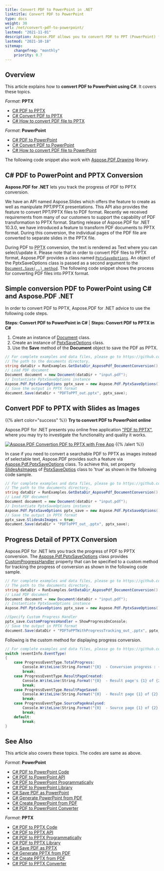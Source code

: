 ```yaml
---
title: Convert PDF to PowerPoint in .NET
linktitle: Convert PDF to PowerPoint
type: docs
weight: 30
url: /net/convert-pdf-to-powerpoint/
lastmod: "2021-11-01"
description: Aspose.PDF allows you to convert PDF to PPT (PowerPoint) format using .NET. One way there is a possibility to convert PDF to PPTX with Slides as Images.
lastmod: "2021-10-18"
sitemap:
    changefreq: "monthly"
    priority: 0.7
---
```

## Overview

This article explains how to **convert PDF to PowerPoint using C#**. It covers these topics.

_Format_: **PPTX**
- [C# PDF to PPTX](#csharp-pdf-to-pptx)
- [C# Convert PDF to PPTX](#csharp-pdf-to-pptx)
- [C# How to convert PDF file to PPTX](#csharp-pdf-to-pptx)

_Format_: **PowerPoint**
- [C# PDF to PowerPoint](#csharp-pdf-to-powerpoint)
- [C# Convert PDF to PowerPoint](#csharp-pdf-to-powerpoint)
- [C# How to convert PDF file to PowerPoint](#csharp-pdf-to-powerpoint)

The following code snippet also work with [Aspose.PDF.Drawing](/pdf/net/drawing/) library.

## C# PDF to PowerPoint and PPTX Conversion

**Aspose.PDF for .NET** lets you track the progress of PDF to PPTX conversion.

We have an API named Aspose.Slides which offers the feature to create as well as manipulate PPT/PPTX presentations. This API also provides the feature to convert PPT/PPTX files to PDF format. Recently we received requirements from many of our customers to support the capability of PDF transformation to PPTX format. Starting release of Aspose.PDF for .NET 10.3.0, we have introduced a feature to transform PDF documents to PPTX format. During this conversion, the individual pages of the PDF file are converted to separate slides in the PPTX file.

During PDF to <abbr title="Microsoft PowerPoint 2007 XML Presentation">PPTX</abbr> conversion, the text is rendered as Text where you can select/update it. Please note that in order to convert PDF files to PPTX format, Aspose.PDF provides a class named [`PptxSaveOptions`](https://reference.aspose.com/pdf/net/aspose.pdf/pptxsaveoptions). An object of the PptxSaveOptions class is passed as a second argument to the [`Document.Save(..) method`](https://reference.aspose.com/pdf/net/aspose.pdf/document/methods/save). The following code snippet shows the process for converting PDF files into PPTX format.

## Simple conversion PDF to PowerPoint using C# and Aspose.PDF .NET

In order to convert PDF to PPTX, Aspose.PDF for .NET advice to use the following code steps.

<a name="csharp-pdf-to-powerpoint"><strong>Steps: Convert PDF to PowerPoint in C#</strong></a> | <a name="csharp-pdf-to-pptx"><strong>Steps: Convert PDF to PPTX in C#</strong></a>

1. Create an instance of [Document](https://reference.aspose.com/pdf/net/aspose.pdf/document) class.
2. Create an instance of [PptxSaveOptions](https://reference.aspose.com/pdf/net/aspose.pdf/pptxsaveoptions) class.
3. Use the **Save** method of the **Document** object to save the PDF as PPTX.

```csharp
// For complete examples and data files, please go to https://github.com/aspose-pdf/Aspose.PDF-for-.NET
// The path to the documents directory.
string dataDir = RunExamples.GetDataDir_AsposePdf_DocumentConversion();
// Load PDF document
Document document = new Document(dataDir + "input.pdf");
// Instantiate PptxSaveOptions instance
Aspose.Pdf.PptxSaveOptions pptx_save = new Aspose.Pdf.PptxSaveOptions();
// Save the output in PPTX format
document.Save(dataDir + "PDFToPPT_out.pptx", pptx_save);
```

## Convert PDF to PPTX with Slides as Images

{{% alert color="success" %}}
**Try to convert PDF to PowerPoint online**

Aspose.PDF for .NET presents you online free application ["PDF to PPTX"](https://products.aspose.app/pdf/conversion/pdf-to-pptx), where you may try to investigate the functionality and quality it works.

[![Aspose.PDF Convertion PDF to PPTX with Free App](pdf_to_pptx.png)](https://products.aspose.app/pdf/conversion/pdf-to-pptx)
{{% /alert %}}

In case if you need to convert a searchable PDF to PPTX as images instead of selectable text, Aspose.PDF provides such a feature via [Aspose.Pdf.PptxSaveOptions](https://reference.aspose.com/pdf/net/aspose.pdf/pptxsaveoptions) class. To achieve this, set property [SlidesAsImages](https://reference.aspose.com/pdf/net/aspose.pdf/pptxsaveoptions/properties/slidesasimages) of [PptxSaveOptios](https://reference.aspose.com/pdf/net/aspose.pdf/pptxsaveoptions) class to 'true' as shown in the following code sample.

```csharp
// For complete examples and data files, please go to https://github.com/aspose-pdf/Aspose.PDF-for-.NET
// The path to the documents directory.
string dataDir = RunExamples.GetDataDir_AsposePdf_DocumentConversion();
// Load PDF document
Document document = new Document(dataDir + "input.pdf");
// Instantiate PptxSaveOptions instance
Aspose.Pdf.PptxSaveOptions pptx_save = new Aspose.Pdf.PptxSaveOptions();
// Save the output in PPTX format
pptx_save.SlidesAsImages = true;
document.Save(dataDir + "PDFToPPT_out_.pptx", pptx_save);
```

## Progress Detail of PPTX Conversion

Aspose.PDF for .NET lets you track the progress of PDF to PPTX conversion. The [Aspose.Pdf.PptxSaveOptions](https://reference.aspose.com/pdf/net/aspose.pdf/pptxsaveoptions) class provides [CustomProgressHandler](https://reference.aspose.com/pdf/net/aspose.pdf/pptxsaveoptions/properties/customprogresshandler) property that can be specified to a custom method for tracking the progress of conversion as shown in the following code sample.

```csharp
// For complete examples and data files, please go to https://github.com/aspose-pdf/Aspose.PDF-for-.NET
// The path to the documents directory.
string dataDir = RunExamples.GetDataDir_AsposePdf_DocumentConversion();
// Load PDF document
Document document = new Document(dataDir + "input.pdf");
// Instantiate PptxSaveOptions instance
Aspose.Pdf.PptxSaveOptions pptx_save = new Aspose.Pdf.PptxSaveOptions();

//Specify Custom Progress Handler
pptx_save.CustomProgressHandler = ShowProgressOnConsole;
// Save the output in PPTX format
document.Save(dataDir + "PDFToPPTWithProgressTracking_out_.pptx", pptx_save);
```

Following is the custom method for displaying progress conversion.

```csharp
// For complete examples and data files, please go to https://github.com/aspose-pdf/Aspose.PDF-for-.NET
switch (eventInfo.EventType)
{
    case ProgressEventType.TotalProgress:
        Console.WriteLine(String.Format("{0}  - Conversion progress : {1}% .", DateTime.Now.TimeOfDay, eventInfo.Value.ToString()));
        break;
    case ProgressEventType.ResultPageCreated:
        Console.WriteLine(String.Format("{0}  - Result page's {1} of {2} layout created.", DateTime.Now.TimeOfDay, eventInfo.Value.ToString(), eventInfo.MaxValue.ToString()));
        break;
    case ProgressEventType.ResultPageSaved:
        Console.WriteLine(String.Format("{0}  - Result page {1} of {2} exported.", DateTime.Now.TimeOfDay, eventInfo.Value.ToString(), eventInfo.MaxValue.ToString()));
        break;
    case ProgressEventType.SourcePageAnalysed:
        Console.WriteLine(String.Format("{0}  - Source page {1} of {2} analyzed.", DateTime.Now.TimeOfDay, eventInfo.Value.ToString(), eventInfo.MaxValue.ToString()));
        break;
    default:
        break;
}
```

## See Also 

This article also covers these topics. The codes are same as above.

_Format_: **PowerPoint**
- [C# PDF to PowerPoint Code](#csharp-pdf-to-powerpoint)
- [C# PDF to PowerPoint API](#csharp-pdf-to-powerpoint)
- [C# PDF to PowerPoint Programmatically](#csharp-pdf-to-powerpoint)
- [C# PDF to PowerPoint Library](#csharp-pdf-to-powerpoint)
- [C# Save PDF as PowerPoint](#csharp-pdf-to-powerpoint)
- [C# Generate PowerPoint from PDF](#csharp-pdf-to-powerpoint)
- [C# Create PowerPoint from PDF](#csharp-pdf-to-powerpoint)
- [C# PDF to PowerPoint Converter](#csharp-pdf-to-powerpoint)

_Format_: **PPTX**
- [C# PDF to PPTX Code](#csharp-pdf-to-pptx)
- [C# PDF to PPTX API](#csharp-pdf-to-pptx)
- [C# PDF to PPTX Programmatically](#csharp-pdf-to-pptx)
- [C# PDF to PPTX Library](#csharp-pdf-to-pptx)
- [C# Save PDF as PPTX](#csharp-pdf-to-pptx)
- [C# Generate PPTX from PDF](#csharp-pdf-to-pptx)
- [C# Create PPTX from PDF](#csharp-pdf-to-pptx)
- [C# PDF to PPTX Converter](#csharp-pdf-to-pptx)
